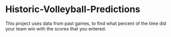 # Historic-Volleyball-Predictions
This project uses data from past games, to find what percent of the time did your team win with the scores that you entered.
